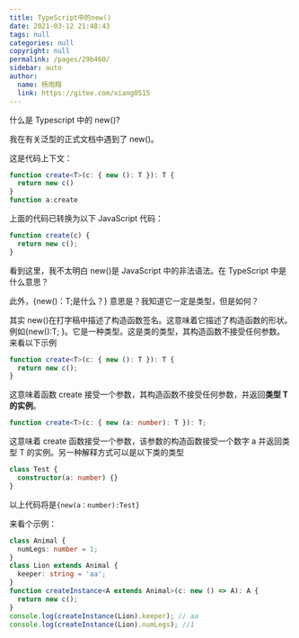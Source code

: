 ```yaml
---
title: TypeScript中的new()
date: 2021-03-12 21:48:43
tags: null
categories: null
copyright: null
permalink: /pages/29b460/
sidebar: auto
author: 
  name: 杨雨翔
  link: https://gitee.com/xiang0515
---
```


什么是 Typescript 中的 new()?

我在有关泛型的正式文档中遇到了 new()。

这是代码上下文：

```ts
function create<T>(c: { new (): T }): T {
  return new c()
}
function a:create
```

上面的代码已转换为以下 JavaScript 代码：

```ts
function create(c) {
  return new c();
}
```

看到这里，我不太明白 new()是 JavaScript 中的非法语法。在 TypeScript 中是什么意思？

此外，{new()：T;是什么？} 意思是？我知道它一定是类型，但是如何？

其实 new()在打字稿中描述了构造函数签名。这意味着它描述了构造函数的形状。例如{new():T; }。它是一种类型。这是类的类型，其构造函数不接受任何参数。来看以下示例

```ts
function create<T>(c: { new (): T }): T {
  return new c();
}
```

这意味着函数 create 接受一个参数，其构造函数不接受任何参数，并返回**类型 T 的实例**。

```ts
function create<T>(c: { new (a: number): T }): T;
```

这意味着 create 函数接受一个参数，该参数的构造函数接受一个数字 a 并返回类型 T 的实例。另一种解释方式可以是以下类的类型

```ts
class Test {
  constructor(a: number) {}
}
```

以上代码将是`{new(a：number):Test}`

来看个示例：

```ts
class Animal {
  numLegs: number = 1;
}
class Lion extends Animal {
  keeper: string = 'aa';
}
function createInstance<A extends Animal>(c: new () => A): A {
  return new c();
}
console.log(createInstance(Lion).keeper); // aa
console.log(createInstance(Lion).numLegs); //1
```
